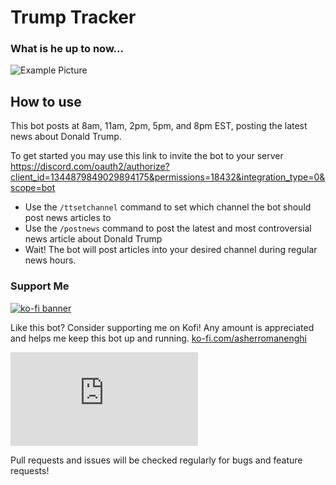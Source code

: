 # Trump Tracker

### What is he up to now...

![Example Picture](https://i.imgur.com/kCfQ4sf.png)

## How to use
This bot posts at 8am, 11am, 2pm, 5pm, and 8pm EST, posting the latest news about Donald Trump.

To get started you may use this link to invite the bot to your server
https://discord.com/oauth2/authorize?client_id=1344879849029894175&permissions=18432&integration_type=0&scope=bot

- Use the `/ttsetchannel` command to set which channel the bot should post news articles to
- Use the `/postnews` command to post the latest and most controversial news article about Donald Trump
- Wait! The bot will post articles into your desired channel during regular news hours.

### Support Me
[![ko-fi banner](https://www.isleofelsi.com/wp-content/uploads/2023/10/KoFi-750px.jpg)](https://ko-fi.com/asherromanenghi)

Like this bot? Consider supporting me on Kofi! Any amount is appreciated and helps me keep this bot up and running.
[ko-fi.com/asherromanenghi](https://ko-fi.com/asherromanenghi)

![This bot was build using discord.py](https://github.com/Rapptz/discord.py)

Pull requests and issues will be checked regularly for bugs and feature requests!
